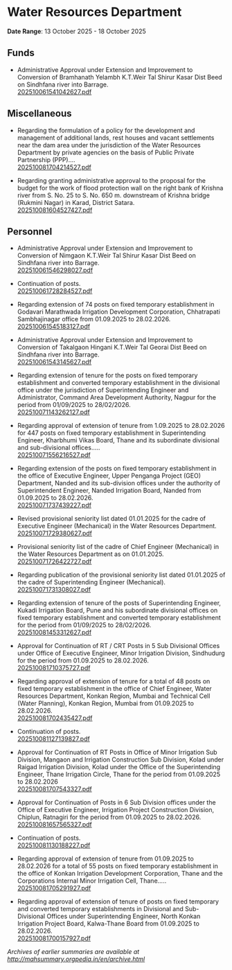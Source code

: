 # Water Resources Department

**Date Range**: 13 October 2025 - 18 October 2025


## Funds
- Administrative Approval under Extension and  Improvement to Conversion of Bramhanath Yelambh K.T.Weir Tal Shirur Kasar  Dist Beed  on Sindhfana  river into Barrage.\
  [202510061541042627.pdf](https://gr.maharashtra.gov.in/Site/Upload/Government%20Resolutions/English/202510061541042627.pdf)

## Miscellaneous
- Regarding the formulation of a policy for the development and management of additional lands, rest houses and vacant settlements near the dam area under the jurisdiction of the Water Resources Department by private agencies on the basis of Public Private Partnership (PPP)....\
  [202510081704214527.pdf](https://gr.maharashtra.gov.in/Site/Upload/Government%20Resolutions/English/202510081704214527.pdf)

- Regarding granting administrative approval to the proposal for the budget for the work of flood protection wall on the right bank of Krishna river from S. No. 25 to S. No. 650 m. downstream of Krishna bridge (Rukmini Nagar) in Karad, District Satara.\
  [202510081604527427.pdf](https://gr.maharashtra.gov.in/Site/Upload/Government%20Resolutions/English/202510081604527427.pdf)

## Personnel
- Administrative Approval under Extension and Improvement to Conversion of Nimgaon  K.T.Weir Tal Shirur Kasar  Dist Beed  on Sindhfana  river into Barrage.\
  [202510061546298027.pdf](https://gr.maharashtra.gov.in/Site/Upload/Government%20Resolutions/English/202510061546298027.pdf)

- Continuation of posts.\
  [202510061728284527.pdf](https://gr.maharashtra.gov.in/Site/Upload/Government%20Resolutions/English/202510061728284527.pdf)

- Regarding extension of 74 posts on fixed temporary establishment in Godavari Marathwada Irrigation Development Corporation, Chhatrapati Sambhajinagar office from 01.09.2025 to 28.02.2026.\
  [202510061545183127.pdf](https://gr.maharashtra.gov.in/Site/Upload/Government%20Resolutions/English/202510061545183127.pdf)

- Administrative Approval under Extension and Improvement to Conversion of Takalgaon Hingani  K.T.Weir Tal Georai  Dist Beed  on Sindhfana  river into Barrage.\
  [202510061543145627.pdf](https://gr.maharashtra.gov.in/Site/Upload/Government%20Resolutions/English/202510061543145627.pdf)

- Regarding extension of tenure for the posts on fixed temporary establishment and converted temporary establishment in the divisional office under the jurisdiction of Superintending Engineer and Administrator, Command Area Development Authority, Nagpur for the period from 01/09/2025 to 28/02/2026.\
  [202510071143262127.pdf](https://gr.maharashtra.gov.in/Site/Upload/Government%20Resolutions/English/202510071143262127.pdf)

- Regarding approval of extension of tenure from 1.09.2025 to 28.02.2026 for 447 posts on fixed temporary establishment in Superintending Engineer, Kharbhumi Vikas Board, Thane and its subordinate divisional and sub-divisional offices.....\
  [202510071556216527.pdf](https://gr.maharashtra.gov.in/Site/Upload/Government%20Resolutions/English/202510071556216527.pdf)

- Regarding extension of the posts on fixed temporary establishment in the office of Executive Engineer, Upper Penganga Project (GEO) Department, Nanded and its sub-division offices under the authority of Superintendent Engineer, Nanded Irrigation Board, Nanded from 01.09.2025 to 28.02.2026.\
  [202510071737439227.pdf](https://gr.maharashtra.gov.in/Site/Upload/Government%20Resolutions/English/202510071737439227.pdf)

- Revised provisional seniority list dated 01.01.2025 for the cadre of Executive Engineer (Mechanical) in the Water Resources Department.\
  [202510071729380627.pdf](https://gr.maharashtra.gov.in/Site/Upload/Government%20Resolutions/English/202510071729380627.pdf)

- Provisional seniority list of the cadre of Chief Engineer (Mechanical) in the Water Resources Department as on 01.01.2025.\
  [202510071726422727.pdf](https://gr.maharashtra.gov.in/Site/Upload/Government%20Resolutions/English/202510071726422727.pdf)

- Regarding publication of the provisional seniority list dated 01.01.2025 of the cadre of Superintending Engineer (Mechanical).\
  [202510071731308027.pdf](https://gr.maharashtra.gov.in/Site/Upload/Government%20Resolutions/English/202510071731308027.pdf)

- Regarding extension of tenure of the posts of Superintending Engineer, Kukadi Irrigation Board, Pune and his subordinate divisional offices on fixed temporary establishment and converted temporary establishment for the period from 01/09/2025 to 28/02/2026.\
  [202510081453312627.pdf](https://gr.maharashtra.gov.in/Site/Upload/Government%20Resolutions/English/202510081453312627.pdf)

- Approval for Continuation of RT / CRT Posts in 5 Sub Divisional Offices under Office of Executive Engineer, Minor Irrigation Division, Sindhudurg for the period from 01.09.2025 to 28.02.2026.\
  [202510081710375727.pdf](https://gr.maharashtra.gov.in/Site/Upload/Government%20Resolutions/English/202510081710375727.pdf)

- Regarding approval of extension of tenure for a total of 48 posts on fixed temporary establishment in the office of Chief Engineer, Water Resources Department, Konkan Region, Mumbai and Technical Cell (Water Planning), Konkan Region, Mumbai from 01.09.2025 to 28.02.2026.\
  [202510081702435427.pdf](https://gr.maharashtra.gov.in/Site/Upload/Government%20Resolutions/English/202510081702435427.pdf)

- Continuation of posts.\
  [202510081127139827.pdf](https://gr.maharashtra.gov.in/Site/Upload/Government%20Resolutions/English/202510081127139827.pdf)

- Approval for Continuation of RT Posts in Office of Minor Irrigation Sub Division, Mangaon and Irrigation Construction Sub Division, Kolad under Raigad Irrigation Division, Kolad under the Office of the Superintending Engineer, Thane Irrigation Circle, Thane for the period from 01.09.2025 to 28.02.2026\
  [202510081707543327.pdf](https://gr.maharashtra.gov.in/Site/Upload/Government%20Resolutions/English/202510081707543327.pdf)

- Approval for Continuation of Posts in 6 Sub Division offices under the Office of Executive Engineer, Irrigation Project Construction Division, Chiplun, Ratnagiri for the period from 01.09.2025 to 28.02.2026.\
  [202510081657565327.pdf](https://gr.maharashtra.gov.in/Site/Upload/Government%20Resolutions/English/202510081657565327.pdf)

- Continuation of posts.\
  [202510081130188227.pdf](https://gr.maharashtra.gov.in/Site/Upload/Government%20Resolutions/English/202510081130188227.pdf)

- Regarding approval of extension of tenure from 01.09.2025 to 28.02.2026 for a total of 55 posts on fixed temporary establishment in the office of Konkan Irrigation Development Corporation, Thane and the Corporations Internal Minor Irrigation Cell, Thane.....\
  [202510081705291927.pdf](https://gr.maharashtra.gov.in/Site/Upload/Government%20Resolutions/English/202510081705291927.pdf)

- Regarding approval of extension of tenure of posts on fixed temporary and converted temporary establishments in Divisional and Sub-Divisional Offices under Superintending Engineer, North Konkan Irrigation Project Board, Kalwa-Thane Board from 01.09.2025 to 28.02.2026.\
  [202510081700157927.pdf](https://gr.maharashtra.gov.in/Site/Upload/Government%20Resolutions/English/202510081700157927.pdf)


*Archives of earlier summaries are available at http://mahsummary.orgpedia.in/en/archive.html*